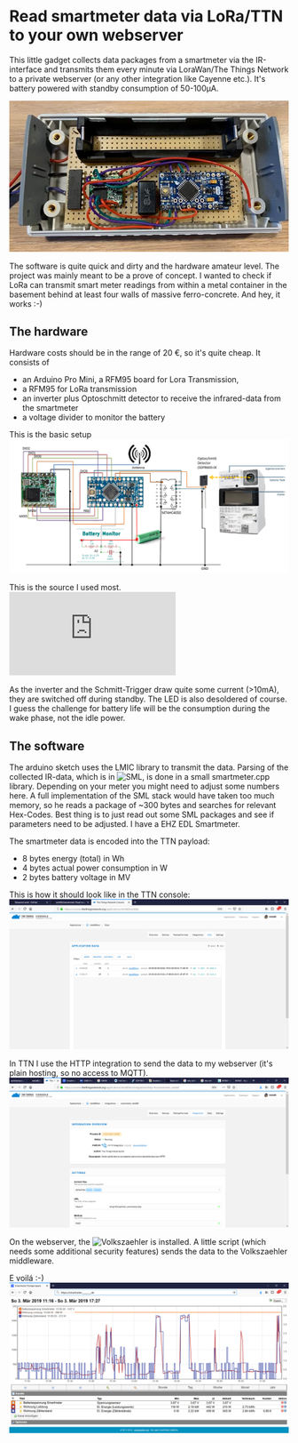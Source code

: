 # Read smartmeter data via LoRa/TTN to your own webserver

This little gadget collects data packages from a smartmeter via the IR-interface and transmits them every minute via LoraWan/The Things Network to a private webserver (or any other integration like Cayenne etc.). It's battery powered with standby consumption of 50-100µA.


![This is how it looks](img/device2.jpg?raw=true)

The software is quite quick and dirty and the hardware amateur level. The project was mainly meant to be a prove of concept. I wanted to check if LoRa can transmit smart meter readings from within a metal container in the basement behind at least four walls of massive ferro-concrete. And hey, it works :-)


## The hardware

Hardware costs should be in the range of 20 €, so it's quite cheap. It consists of 
- an Arduino Pro Mini, a RFM95 board for Lora Transmission, 
- a RFM95 for LoRa transmission
- an inverter plus Optoschmitt detector to receive the infrared-data from the smartmeter
- a voltage divider to monitor the battery

This is the basic setup
![Layout](img/layout.png?raw=true)

This is the source I used most.
![The source:](https://things4u.github.io/HardwareGuide/Arduino/Mini-Sensor-HTU21/mini-lora.html)

As the inverter and the Schmitt-Trigger draw quite some current (>10mA), they are switched off during standby. The LED is also desoldered of course. I guess the challenge for battery life will be the consumption during the wake phase, not the idle power.

## The software

The arduino sketch uses the LMIC library to transmit the data. 
Parsing of the collected IR-data, which is in ![SML](https://de.wikipedia.org/wiki/Smart_Message_Language), is done in a small smartmeter.cpp library.
Depending on your meter you might need to adjust some numbers here. A full implementation of the SML stack would have taken too much memory, so he reads a package of ~300 bytes and searches for relevant Hex-Codes.
Best thing is to just read out some SML packages and see if parameters need to be adjusted. I have a EHZ EDL Smartmeter. 

The smartmeter data is encoded into the TTN payload:
- 8 bytes energy (total) in Wh
- 4 bytes actual power consumption in W 
- 2 bytes battery voltage in MV

This is how it should look like in the TTN console:
![TTN Console](img/TTN_Console.png?raw=true)

In TTN I use the HTTP integration to send the data to my webserver (it's plain hosting, so no access to MQTT).
![TTN Integration](img/TTN_http.png?raw=true)

On the webserver, the ![Volkszaehler](https://www.volkszaehler.org/) is installed. A little script (which needs some additional security features) sends the data to the Volkszaehler middleware.

E voilá :-)
![Webinterface](img/webinterface.png?raw=true)



